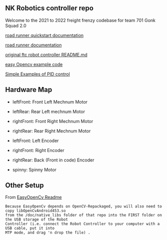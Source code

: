 ## NK Robotics controller repo

Welcome to the 2021 to 2022 freight frenzy codebase for team 701 Gonk Squad 2.0


[road runner quickstart documentation](https://acme-robotics.gitbook.io/road-runner/quickstart/introduction)

[road runner documentation](https://learnroadrunner.com)

[original ftc robot controller README.md](https://github.com/FIRST-Tech-Challenge/FtcRobotController/blob/master/README.md)

[easy Opencv example code](https://github.com/OpenFTC/EasyOpenCV/tree/master/examples/src/main/java/org/firstinspires/ftc/teamcode)

[Simple Examples of PID control](https://www.youtube.com/watch?v=XfAt6hNV8XM)


## Hardware Map

- leftFront: Front Left Mechnum Motor
- leftRear: Rear Left mechnum Motor
- rightFront: Front Right Mechnum Motor
- rightRear: Rear Right Mechnum Motor

- leftFront: Left Encoder
- rightFront: Right Encoder
- rightRear: Back (Front in code) Encoder

- spinny: Spinny Motor

## Other Setup

From [EasyOpenCv Readme](https://github.com/OpenFTC/EasyOpenCV/blob/master/readme.md)
```
Because EasyOpenCv depends on OpenCV-Repackaged, you will also need to copy libOpenCvAndroid453.so
from the /doc/native_libs folder of that repo into the FIRST folder on the USB storage of the Robot
Controller (i.e. connect the Robot Controller to your computer with a USB cable, put it into
MTP mode, and drag 'n drop the file) .
```
